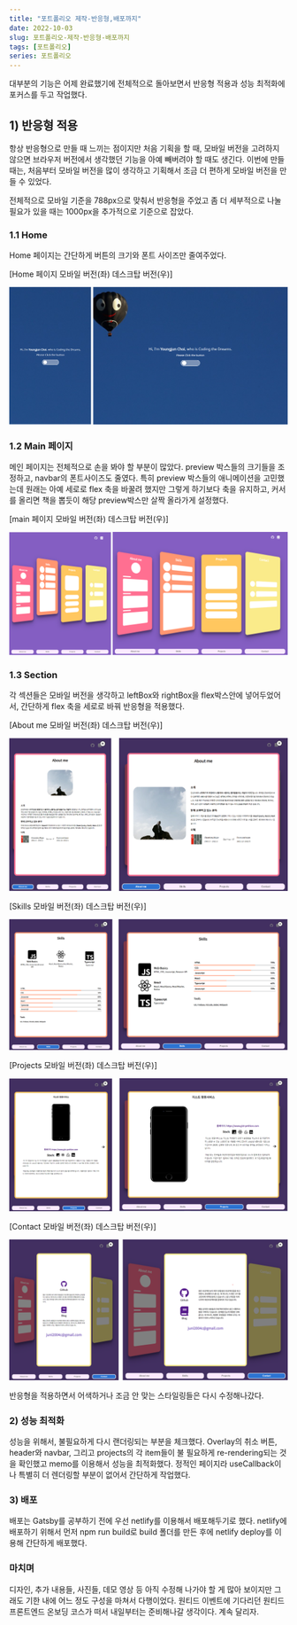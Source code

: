 ```yaml
---
title: "포트폴리오 제작-반응형,배포까지"
date: 2022-10-03
slug: 포트폴리오-제작-반응형-배포까지
tags: [포트폴리오]
series: 포트폴리오
---
```


대부분의 기능은 어제 완료했기에 전체적으로 돌아보면서 반응형 적용과 성능 최적화에 포커스를 두고 작업했다.

## 1) 반응형 적용

항상 반응형으로 만들 때 느끼는 점이지만 처음 기획을 할 때, 모바일 버전을 고려하지 않으면 브라우저 버전에서 생각했던 기능을 아예 빼버려야 할 때도 생긴다. 이번에 만들 때는, 처음부터 모바일 버전을 많이 생각하고 기획해서 조금 더 편하게 모바일 버전을 만들 수 있었다.

전체적으로 모바일 기준을 788px으로 맞춰서 반응형을 주었고 좀 더 세부적으로 나눌 필요가 있을 때는 1000px을 추가적으로 기준으로 잡았다.

### 1.1 Home

Home 페이지는 간단하게 버튼의 크기와 폰트 사이즈만 줄여주었다.

[Home 페이지 모바일 버전(좌) 데스크탑 버전(우)]

![home](1.png)

### 1.2 Main 페이지

메인 페이지는 전체적으로 손을 봐야 할 부분이 많았다. preview 박스들의 크기들을 조정하고, navbar의 폰트사이즈도 줄였다. 특히 preview 박스들의 애니메이션을 고민했는데 원래는 아예 세로로 flex 축을 바꿀려 했지만 그렇게 하기보다 축을 유지하고, 커서를 올리면 책을 뽑듯이 해당 preview박스만 살짝 올라가게 설정했다.

[main 페이지 모바일 버전(좌) 데스크탑 버전(우)]

![main](./main.png)

### 1.3 Section

각 섹션들은 모바일 버전을 생각하고 leftBox와 rightBox을 flex박스안에 넣어두었어서, 간단하게 flex 축을 세로로 바꿔 반응형을 적용했다.

[About me 모바일 버전(좌) 데스크탑 버전(우)]

![about](./about.png)

[Skills 모바일 버전(좌) 데스크탑 버전(우)]

![skills](./skills.png)

[Projects 모바일 버전(좌) 데스크탑 버전(우)]

![projects](./projects.png)

[Contact 모바일 버전(좌) 데스크탑 버전(우)]

![contact](./contact.png)

반응형을 적용하면서 어색하거나 조금 안 맞는 스타일링들은 다시 수정해나갔다.

### 2) 성능 최적화

성능을 위해서, 불필요하게 다시 랜더링되는 부분을 체크했다. Overlay의 취소 버튼, header와 navbar, 그리고 projects의 각 item들이 불 필요하게 re-rendering되는 것을 확인했고 memo를 이용해서 성능을 최적화했다. 정적인 페이지라 useCallback이나 특별히 더 렌더링할 부분이 없어서 간단하게 작업했다.

### 3) 배포

배포는 Gatsby를 공부하기 전에 우선 netlify를 이용해서 배포해두기로 했다. netlify에 배포하기 위해서 먼저 npm run build로 build 폴더를 만든 후에 netlify deploy를 이용해 간단하게 배포했다.

### 마치며

디자인, 추가 내용들, 사진들, 데모 영상 등 아직 수정해 나가야 할 게 많아 보이지만 그래도 기한 내에 어느 정도 구성을 마쳐서 다행이었다. 원티드 이벤트에 기다리던 원티드 프론트엔드 온보딩 코스가 떠서 내일부터는 준비해나갈 생각이다. 계속 달리자.
